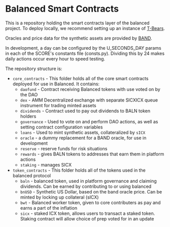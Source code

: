 # Balanced Smart Contracts

This is a repository holding the smart contracts layer of the balanced project. To deploy locally, we recommend setting up an instance of [T-Bears](https://www.icondev.io/docs/tbears-overview).

Oracles and price data for the synthetic assets are provided by [BAND](https://bandprotocol.com/).

In development, a day can be configured by the U_SECONDS_DAY params in each of the SCORE's constants file (consts.py). Dividing this by 24 makes daily actions occur every hour to speed testing.

The repository structure is:

- `core_contracts` - This folder holds all of the core smart contracts deployed for use in Balanced. It contains: 
  - `daofund` - Contract receiving Balanced tokens with use voted on by the DAO
  - `dex` - AMM Decentralized exchange with separate SICXICX queue instrument for trading minted assets
  - `dividends` - Contract used to pay out dividends to BALN token holders
  - `governance` - Used to vote on and perform DAO actions, as well as setting contract configuration variables
  - `loans` - Used to mint synthetic assets, collateralized by `sICX`
  - `oracle` - a dummy replacement for a BAND oracle, for use in development
  - `reserve` - reserve funds for risk situations
  - `rewards` - gives BALN tokens to addresses that earn them in platform actions
  - `staking` - manages SICX
- `token_contracts` - This folder holds all of the tokens used in the balanced protocol
  - `baln` - balanced token, used in platform governance and claiming dividends. Can be earned by contributing to or using balanced
  - `bnUSD` - Synthetic US Dollar, based on the band oracle price. Can be minted by locking up collateral (sICX)
  - `bwt` - Balanced worker token, given to core contributers as pay and earns a part of the inflation
  - `sicx` - staked ICX token, allows users to transact a staked token. Staking contract will allow choice of prep voted for in an update
